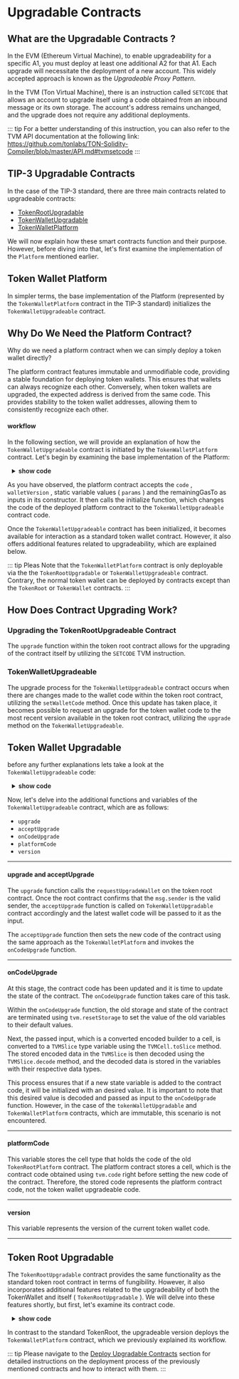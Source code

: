 # Upgradable Contracts

## What are the Upgradable Contracts ?

In the EVM (Ethereum Virtual Machine), to enable upgradeability for a specific A1, you must deploy at least one additional A2 for that A1. Each upgrade will necessitate the deployment of a new account. This widely accepted approach is known as the _Upgradeable Proxy Pattern_.

In the TVM (Ton Virtual Machine), there is an instruction called  `SETCODE`  that allows an account to upgrade itself using a code obtained from an inbound message or its own storage. The account's address remains unchanged, and the upgrade does not require any additional deployments.

::: tip
For a better understanding of this instruction, you can also refer to the TVM API documentation at the following link:
https://github.com/tonlabs/TON-Solidity-Compiler/blob/master/API.md#tvmsetcode
:::

## TIP-3 Upgradable Contracts

In the case of the TIP-3 standard, there are three main contracts related to upgradeable contracts:

- [TokenRootUpgradable](https://github.com/broxus/tip3/blob/master/contracts/TokenRootUpgradeable.tsol)
- [TokenWalletUpgradable](https://github.com/broxus/tip3/blob/master/contracts/TokenWalletUpgradeable.tsol)
- [TokenWalletPlatform](https://github.com/broxus/tip3/blob/master/contracts/TokenWalletPlatform.tsol)

We will now explain how these smart contracts function and their purpose. However, before diving into that, let's first examine the implementation of the  `Platform`  mentioned earlier.

## Token Wallet Platform

In simpler terms, the base implementation of the Platform (represented by the  `TokenWalletPlatform`  contract in the TIP-3 standard) initializes the  `TokenWalletUpgradeable` contract.

## Why Do We Need the Platform Contract?

Why do we need a platform contract when we can simply deploy a token wallet directly?

The platform contract features immutable and unmodifiable code, providing a stable foundation for deploying token wallets. This ensures that wallets can always recognize each other. Conversely, when token wallets are upgraded, the expected address is derived from the same code. This provides stability to the token wallet addresses, allowing them to consistently recognize each other.

#### workflow

In the following section, we will provide an explanation of how the  `TokenWalletUpgradeable`  contract is initiated by the  `TokenWalletPlatform`  contract.
Let's begin by examining the base implementation of the Platform:

<details>
<summary> show code</summary>

```` solidity
pragma ever-solidity >= 0.57.0;

import "./libraries/TokenMsgFlag.tsol";

/**
 * @dev Theis contract provides an immutable foundation for a wallet
 * token contract that can be updated.
 * It ensures that all wallet addresses are considered to be derived
 * from the same code, regardless of the version of the wallet.
 *
 * We uses the `tvm.buildStateInit` function to create a `StateInit` data cell
 * containing the {TokenWalletPlatform} code and static data. Then
 * use the `tvm.hash` function to compute the hash of the `StateInit` data and
 * convert it to an address.
 */
contract TokenWalletPlatform {
    address static root;
    address static owner;

    /**
     * @dev Contstructor for TokenWalletPlatform.
     * @param walletCode Code of the upgradeable token wallet.
     * @param walletVersion Version of the upgradeable token wallet.
     * @param sender Address of the sender.
     * @param remainingGasTo Address to send remaining gas to.
     *
     * Precondition:
     *   - Caller must be root or sender must be a wallet.
     *
     * Postcondition:
     *  - Deployed upgradeable token wallet or remaining gas is sent
     *    to remainingGasTo.
     */
    constructor(TvmCell walletCode, uint32 walletVersion, address sender, address remainingGasTo)
        public
        functionID(0x15A038FB)
    {
        if (msg.sender == root || (sender.value != 0 && _getExpectedAddress(sender) == msg.sender)) {
           initialize(walletCode, walletVersion, remainingGasTo);
        } else {
            remainingGasTo.transfer({
                value: 0,
                flag: TokenMsgFlag.ALL_NOT_RESERVED + TokenMsgFlag.DESTROY_IF_ZERO,
                bounce: false
            });
        }
    }

    /**
     * @dev Derive wallet address from owner.
     *
     * The function uses the `tvm.hash`, that computes the representation
     * hash of of the wallet `StateInit` data and returns it as a 256-bit unsigned
     * integer, then converted to an address.
     *
     * For string and bytes it computes hash of the tree of cells that contains
     * data but not data itself.
     *
     * This allows the contract to determine the expected address of a wallet
     * based on its owner's address.  See sha256 to count hash of data.
     *
     * @param owner_ Token wallet owner address
     * @return Token wallet address
     */
    function _getExpectedAddress(address owner_) private view returns (address) {
        TvmCell stateInit = tvm.buildStateInit({
            contr: TokenWalletPlatform,
            varInit: {
                root: root,
                owner: owner_
            },
            pubkey: 0,
            code: tvm.code()
        });

        return address(tvm.hash(stateInit));
    }

    /**
     * @dev Initialize the upgradeable token wallet.
     *
     * The initialize function uses the `TvmBuilder` object to building `TvmCell`
     * to store the `root`, `owner`, and `remainingGasTo` addresses, as well
     * as the `walletVersion `and the contract's code.
     * It then sets the contract's code to the provided `walletCode` and calls
     * the {onCodeUpgrade} function with the TvmCell data.
     *
     * The purpose of the initialize function is to set the necessary state and
     * code for the wallet contract. It also triggers the {onCodeUpgrade} function,
     * which can be overridden by derived contracts to handle code upgrades.
     *
     * @param walletCode Code of the upgradeable token wallet.
     * @param walletVersion Version of the upgradeable token wallet.
     * @param remainingGasTo Address to send remaining gas to.
     *
     */
    function initialize(TvmCell walletCode, uint32 walletVersion, address remainingGasTo) private {
        TvmBuilder builder;

        builder.store(root);
        builder.store(owner);
        builder.store(uint128(0));
        builder.store(uint32(0));
        builder.store(walletVersion);
        builder.store(remainingGasTo);

        builder.store(tvm.code());

        tvm.setcode(walletCode);
        tvm.setCurrentCode(walletCode);

        onCodeUpgrade(builder.toCell());
    }

    function onCodeUpgrade(TvmCell data) private {}
}

````
</details>

As you have observed, the platform contract accepts the  `code` ,  `walletVersion` , static variable values ( `params` ) and the remainingGasTo as inputs in its constructor. It then calls the initialize function, which changes the code of the deployed platform contract to the  `TokenWalletUpgradeable`  contract code.

Once the  `TokenWalletUpgradeable`  contract has been initialized, it becomes available for interaction as a standard token wallet contract. However, it also offers additional features related to upgradeability, which are explained below.

::: tip
Pleas Note that the `TokenWalletPlatform` contract is only deployable via the the `TokenRootUpgradable` or `TokenWalletUpgradeable` contract.
Contrary, the normal token wallet can be deployed by contracts except than the `TokenRoot` or `TokenWallet` contracts.
:::

## How Does Contract Upgrading Work?
### Upgrading the TokenRootUpgradeable Contract
The  `upgrade`  function within the token root contract allows for the upgrading of the contract itself by utilizing the `SETCODE` TVM instruction.
### TokenWalletUpgradeable
The upgrade process for the  `TokenWalletUpgradeable`  contract occurs when there are changes made to the wallet code within the token root contract, utilizing the  `setWalletCode`  method.
Once this update has taken place, it becomes possible to request an upgrade for the token wallet code to the most recent version available in the token root contract, utilizing the  `upgrade`  method on the `TokenWalletUpgradeable`.

## Token Wallet Upgradable

before any further explanations lets take a look at the `TokenWalletUpgradeable` code:

<details>
<summary> show code</summary>

```` solidity
pragma ever-solidity >= 0.57.0;

pragma AbiHeader expire;
pragma AbiHeader pubkey;

import "./abstract/TokenWalletBurnableByRootBase.tsol";
import "./abstract/TokenWalletBurnableBase.tsol";
import "./abstract/TokenWalletDestroyableBase.tsol";

import "./interfaces/ITokenWalletUpgradeable.tsol";
import "./interfaces/ITokenRootUpgradeable.tsol";
import "./interfaces/IVersioned.tsol";
import "./libraries/TokenErrors.tsol";
import "./libraries/TokenGas.tsol";
import "./libraries/TokenMsgFlag.tsol";
import "./TokenWalletPlatform.tsol";

/**
 * @title Fungible token wallet upgradeable contract.
 *
 * @dev This is an implementation of TokenWallet upgradeable that implements all the
 * required methods of the TIP-3 standard.
 * As well as optional ones: burn and collections.
 *
 * Each token holder has its own instance of token wallet contract.
 * Transfer happens in a decentralized fashion - sender token wallet SHOULD
 * send the specific message to the receiver token wallet. Since token wallets
 * have the same code, it's easy for receiver token wallet to check the correctness
 * of sender token wallet.
*/
contract TokenWalletUpgradeable is
    TokenWalletBurnableBase,
    TokenWalletDestroyableBase,
    TokenWalletBurnableByRootBase,
    ITokenWalletUpgradeable
{

    uint32 version_;
    TvmCell platformCode_;

    /**
     * @dev The constructor has been reverted because it was called in
     * the TokenWalletPlatform. The `revert()` function is used to prevent
     * the contract from executing any further.
     */
    constructor() public {
        revert();
    }

    /**
     * @dev See {SID-supportsInterface}.
     */
    function supportsInterface(bytes4 interfaceID) override external view responsible returns (bool) {
        return { value: 0, flag: TokenMsgFlag.REMAINING_GAS, bounce: false } (
            interfaceID == bytes4(0x3204ec29) ||    // SID
            interfaceID == bytes4(0x4f479fa3) ||    // TIP3TokenWallet
            interfaceID == bytes4(0x2a4ac43e) ||    // ITokenWallet
            interfaceID == bytes4(0x562548ad) ||    // IBurnableTokenWallet
            interfaceID == bytes4(0x0c2ff20d) ||    // IBurnableByRootTokenWallet
            interfaceID == bytes4(0x7edc1d37) ||    // ITokenWalletUpgradeable
            interfaceID == bytes4(0x0f0258aa)       // IDestroyable
        );
    }

    /**
     * @dev See {ITokenWalletUpgradeable-platformCode}.
     */
    function platformCode() override external view responsible returns (TvmCell) {
        return { value: 0, flag: TokenMsgFlag.REMAINING_GAS, bounce: false } platformCode_;
    }

    /**
     * @dev This function is used if the deployment transaction fails, then the unused Evers will be returned to the `remainingGasTo`.
     */
    function onDeployRetry(TvmCell, uint32, address sender, address remainingGasTo)
        external
        view
        functionID(0x15A038FB)
    {
        require(msg.sender == root_ || address(tvm.hash(_buildWalletInitData(sender))) == msg.sender);

        tvm.rawReserve(_reserve(), 0);

        if (remainingGasTo.value != 0 && remainingGasTo != address(this)) {
            remainingGasTo.transfer({
                value: 0,
                flag: TokenMsgFlag.ALL_NOT_RESERVED + TokenMsgFlag.IGNORE_ERRORS,
                bounce: false
            });
        }
    }
    /**
     * @dev Returns the version of the Wallet.
     */
    function version() override external view responsible returns (uint32) {
        return { value: 0, flag: TokenMsgFlag.REMAINING_GAS, bounce: false } version_;
    }

    /**
     * @dev See {ITokenWalletUpgradeable-upgrade}.
     *
     * Sends a request to the {TokenRootUpgradeable} to upgrade the Wallet code to
     * the latest version.
     */
    function upgrade(address remainingGasTo) override external onlyOwner {
        ITokenRootUpgradeable(root_).requestUpgradeWallet{ value: 0, flag: TokenMsgFlag.REMAINING_GAS, bounce: false }(
            version_,
            owner_,
            remainingGasTo
        );
    }

    /**
     * @dev See {ITokenWalletUpgradeable-acceptUpgrade}.
     */
    function acceptUpgrade(TvmCell newCode, uint32 newVersion, address remainingGasTo) override external onlyRoot {
        if (version_ == newVersion) {
            tvm.rawReserve(_reserve(), 0);
            remainingGasTo.transfer({
                value: 0,
                flag: TokenMsgFlag.ALL_NOT_RESERVED + TokenMsgFlag.IGNORE_ERRORS,
                bounce: false
            });
        } else {
            TvmBuilder builder;

            builder.store(root_);
            builder.store(owner_);
            builder.store(balance_);
            builder.store(version_);
            builder.store(newVersion);
            builder.store(remainingGasTo);

            builder.store(platformCode_);

            tvm.setcode(newCode);
            tvm.setCurrentCode(newCode);
            onCodeUpgrade(builder.toCell());
        }
    }
    /**
     * @dev This function rewrites the wallet storage after the code upgrade.
     * @param data - TvmСell with the new wallet storage.
     */
    function onCodeUpgrade(TvmCell data) private {
        tvm.rawReserve(_reserve(), 2);
        tvm.resetStorage();

        uint32 oldVersion;
        address remainingGasTo;

        TvmSlice s = data.toSlice();
        (root_, owner_, balance_, oldVersion, version_, remainingGasTo) = s.decode(
            address,
            address,
            uint128,
            uint32,
            uint32,
            address
        );

        platformCode_ = s.loadRef();

        if (remainingGasTo.value != 0 && remainingGasTo != address(this)) {
            remainingGasTo.transfer({
                value: 0,
                flag: TokenMsgFlag.ALL_NOT_RESERVED + TokenMsgFlag.IGNORE_ERRORS,
                bounce: false
            });
        }
    }
    /**
     * @dev Returns the `TokenGas.TARGET_WALLET_BALANCE` EVER of gas reserved for the current operation.
     */
    function _targetBalance() override internal pure returns (uint128) {
        return TokenGas.TARGET_WALLET_BALANCE;
    }

    /**
     * @dev Implementation of the {TokenRootBase-_buildWalletInitData}.
     *
     * This function builds the init data for the upgradeable wallet.
     * @dev Used in transfer and mint function, for deploy new wallet, when the recipient is not a deployed wallet.
     * @dev It is also used in AcceptTransfer to ensure that the transfer is from a valid wallet.
     * @param walletOwner - owner of the wallet.
     * @return init data cell for the wallet.
     */
    function _buildWalletInitData(address walletOwner) override internal view returns (TvmCell) {
        return tvm.buildStateInit({
            contr: TokenWalletPlatform,
            varInit: {
                root: root_,
                owner: walletOwner
            },
            pubkey: 0,
            code: platformCode_
        });
    }

    /**
     * @dev Deploy new upgradeable TokenWallet.
     */
    function _deployWallet(TvmCell initData, uint128 deployWalletValue, address remainingGasTo)
        override
        internal
        view
        returns (address)
    {
        address wallet = new TokenWalletPlatform {
            stateInit: initData,
            value: deployWalletValue,
            wid: address(this).wid,
            flag: TokenMsgFlag.SENDER_PAYS_FEES
        }(tvm.code(), version_, owner_, remainingGasTo);
        return wallet;
    }
}

````

</details>

Now, let's delve into the additional functions and variables of the  `TokenWalletUpgradeable`  contract, which are as follows:

-  `upgrade`
-  `acceptUpgrade`
-  `onCodeUpgrade`
-  `platformCode`
-  `version`

---

####  upgrade  and  acceptUpgrade
The  `upgrade`  function calls the `requestUpgradeWallet` on the token root contract. Once the root contract confirms that the `msg.sender` is the valid sender, the  `acceptUpgrade`  function is called on `TokenWalletUpgradable` contract accordingly and the latest wallet code will be passed to it as the input.

The  `acceptUpgrade`  function then sets the new code of the contract using the same approach as the  `TokenWalletPlatform`  and invokes the  `onCodeUpgrade`  function.

---

####  onCodeUpgrade
At this stage, the contract code has been updated and it is time to update the state of the contract. The  `onCodeUpgrade`  function takes care of this task.

Within the  `onCodeUpgrade`  function, the old storage and state of the contract are terminated using  `tvm.resetStorage`  to set the value of the old variables to their default values.

Next, the passed input, which is a converted encoded builder to a cell, is converted to a  `TVMSlice`  type variable using the  `TVMCell.toSlice`  method. The stored encoded data in the  `TVMSlice`  is then decoded using the  `TVMSlice.decode`  method, and the decoded data is stored in the variables with their respective data types.

This process ensures that if a new state variable is added to the contract code, it will be initialized with an desired value. It is important to note that this desired value is decoded and passed as input to the  `onCodeUpgrade`  function. However, in the case of the  `tokenWalletUpgradable`  and  `TokenWalletPlatform`  contracts, which are immutable, this scenario is not encountered.

---

####  platformCode
This variable stores the cell type that holds the code of the old  `TokenRootPlatform`  contract. The platform contract stores a cell, which is the contract code obtained using  `tvm.code`  right before setting the new code of the contract. Therefore, the stored code represents the platform contract code, not the token wallet upgradeable code.

---

####  version
This variable represents the version of the current token wallet code.

---



## Token Root Upgradable

The  `TokenRootUpgradable`  contract provides the same functionality as the standard token root contract in terms of fungibility. However, it also incorporates additional features related to the upgradeability of both the TokenWallet and itself ( `TokenRootUpgradable` ). We will delve into these features shortly, but first, let's examine its contract code.

<details>
<summary> show code</summary>

```` solidity
pragma ever-solidity >= 0.57.0;

pragma AbiHeader expire;
pragma AbiHeader pubkey;

import "./abstract/TokenRootTransferableOwnershipBase.tsol";
import "./abstract/TokenRootBurnPausableBase.tsol";
import "./abstract/TokenRootBurnableByRootBase.tsol";
import "./abstract/TokenRootDisableableMintBase.tsol";

import "./interfaces/ITokenRootUpgradeable.tsol";
import "./interfaces/ITokenWalletUpgradeable.tsol";
import "./interfaces/IVersioned.tsol";
import "./libraries/TokenErrors.tsol";
import "./libraries/TokenMsgFlag.tsol";
import "./libraries/TokenGas.tsol";
import "./TokenWalletPlatform.tsol";


/**
 * @title Fungible token root upgradeable contract.
 *
 * @dev This is an implementation of upgradeable token root that implements
 * all the required methods of the TIP-3 standard.
 */
contract TokenRootUpgradeable is
    TokenRootTransferableOwnershipBase,
    TokenRootBurnPausableBase,
    TokenRootBurnableByRootBase,
    TokenRootDisableableMintBase,
    ITokenRootUpgradeable
{

    uint256 static randomNonce_;
    address static deployer_;

    TvmCell static platformCode_;
    uint32 walletVersion_;


    /**
     * @dev Sets the values for `mintDisabled_`, `burnByRootDisabled_`,`burnPaused_`,
     * and increases the `totalSupply_` if `initialSupply` is not zero.
     *
     * Parameters such as `symbol`, `decimals`, `name`, `rootOwner_` `randomNonce_`
     * `deployer_`, and `platformCode_` are set during contract deployment,
     * and passed as `StateInit` params.
     *
     * Also, the listed parameters, with the exception of `totalSupply_` and
     * `burnPaused_`, are immutable:
     * they can only be set once during construction.
     *
     * @param initialSupplyTo The address for which the initial suplay will be minted.
     * @param initialSupply The Initial amount to be minted.
     * @param deployWalletValue The initial value in EVER of the deploy wallet.
     * @param mintDisabled True If need to disable minting tokens.
     * @param burnByRootDisabled True If need to disabled burning by TokenRoot.
     * @param burnPaused True If need to paused burn.
     * @param remainingGasTo The address of the recipient of the remaining gas
     *        after deploy contract.
     *
     * Preconditions:
     *
     * - The owner of {TokenRoot} can be an external or internal:
     *
     * - If the owner of {TokenRoot} is external, then the message being expanded
     *   must be signed with the same key passed to `StateInit`.
     *
     * - If the owner of {TokenRoot} is internal, then the sender of the message
     *   must be a `deployer_` and the `deployer_` must be an existed address.
     *   Or the `deployer_` can be 0, but in this case the `msg.sender`
     *   must be a equal `rootOwner_` passed to `StateInit`.
    */
    constructor(
        address initialSupplyTo,
        uint128 initialSupply,
        uint128 deployWalletValue,
        bool mintDisabled,
        bool burnByRootDisabled,
        bool burnPaused,
        address remainingGasTo
    )
        public
    {
        if (msg.pubkey() != 0) {
            require(msg.pubkey() == tvm.pubkey() && deployer_.value == 0, TokenErrors.WRONG_ROOT_OWNER);
            tvm.accept();
        } else {
            require(deployer_.value != 0 && msg.sender == deployer_ ||
                    deployer_.value == 0 && msg.sender == rootOwner_, TokenErrors.WRONG_ROOT_OWNER);
        }

        totalSupply_ = 0;
        mintDisabled_ = mintDisabled;
        burnByRootDisabled_ = burnByRootDisabled;
        burnPaused_ = burnPaused;
        walletVersion_ = 1;

        tvm.rawReserve(_targetBalance(), 0);

        if (initialSupplyTo.value != 0 && initialSupply != 0) {
            TvmCell empty;
            _mint(initialSupply, initialSupplyTo, deployWalletValue, remainingGasTo, false, empty);
        } else if (remainingGasTo.value != 0) {
            remainingGasTo.transfer({
                value: 0,
                flag: TokenMsgFlag.ALL_NOT_RESERVED + TokenMsgFlag.IGNORE_ERRORS,
                bounce: false
            });
        }
    }

    /**
     * @dev Implementation of the {SID} interface.
     */
    function supportsInterface(bytes4 interfaceID) override external view responsible returns (bool) {
        return { value: 0, flag: TokenMsgFlag.REMAINING_GAS, bounce: false } (
            interfaceID == bytes4(0x3204ec29) ||    // SID
            interfaceID == bytes4(0x4371d8ed) ||    // TIP3TokenRoot
            interfaceID == bytes4(0x0b1fd263) ||    // ITokenRoot
            interfaceID == bytes4(0x18f7cce4) ||    // IBurnableByRootTokenRoot
            interfaceID == bytes4(0x0095b2fa) ||    // IDisableableMintTokenRoot
            interfaceID == bytes4(0x45c92654) ||    // IBurnPausableTokenRoot
            interfaceID == bytes4(0x376ddffc) ||    // IBurnPausableTokenRoot
            interfaceID == bytes4(0x1df385c6)       // ITransferableOwnership
        );
    }

    /**
     * @dev See {ITokenRootUpgradeable-walletVersion}.
     */
    function walletVersion() override external view responsible returns (uint32) {
        return { value: 0, flag: TokenMsgFlag.REMAINING_GAS, bounce: false } walletVersion_;
    }

    /**
     * @dev See {ITokenRootUpgradeable-platformCode}.
     */
    function platformCode() override external view responsible returns (TvmCell) {
        return { value: 0, flag: TokenMsgFlag.REMAINING_GAS, bounce: false } platformCode_;
    }

    /**
     * @dev See {ITokenRootUpgradeable-requestUpgradeWallet}.
     *
     * Preconditions:
     *  - Sender is a valid wallet.
     *  - `currentVersion` must be not equal to `walletVersion_`.
     *
     * Postcondition:
     *   - If `currentVersion` is not equal to `walletVersion_`, then
     *    the wallet will be upgraded to the new version. Otherwise,
     *    the remaining gas will be transferred to `remainingGasTo`.
     */
    function requestUpgradeWallet(
        uint32 currentVersion,
        address walletOwner,
        address remainingGasTo
    )
        override
        external
    {
        require(msg.sender == _getExpectedWalletAddress(walletOwner), TokenErrors.SENDER_IS_NOT_VALID_WALLET);

        tvm.rawReserve(_reserve(), 0);

        if (currentVersion == walletVersion_) {
            remainingGasTo.transfer({ value: 0, flag: TokenMsgFlag.ALL_NOT_RESERVED });
        } else {
            ITokenWalletUpgradeable(msg.sender).acceptUpgrade{
                value: 0,
                flag: TokenMsgFlag.ALL_NOT_RESERVED,
                bounce: false
            }(
                walletCode_,
                walletVersion_,
                remainingGasTo
            );
        }
    }

    /**
     * @dev See {ITokenRootUpgradeable-setWalletCode}.
     *
     * Preconditions:
     *  - Sender must be the owner of the TokenRoot.
     *
     * Postcondition:
     *  - `walletCode_` is set to `code`.
     *  - `walletVersion_` is incremented.
     */
    function setWalletCode(TvmCell code) override external onlyRootOwner {
        tvm.rawReserve(_targetBalance(), 0);
        walletCode_ = code;
        walletVersion_++;
    }

    /**
     * @dev See {ITokenRootUpgradeable-upgrade}.
     *
     * Precondition:
     *  - Sender must be the owner of the TokenRoot.
     */
    function upgrade(TvmCell code) override external virtual onlyRootOwner {
        TvmBuilder builder;

        builder.store(rootOwner_);
        builder.store(totalSupply_);
        builder.store(decimals_);

        TvmBuilder codes;
        codes.store(walletVersion_);
        codes.store(platformCode_);
        codes.store(walletCode_);

        TvmBuilder naming;
        codes.store(name_);
        codes.store(symbol_);

        TvmBuilder params;
        params.store(mintDisabled_);
        params.store(burnByRootDisabled_);
        params.store(burnPaused_);

        builder.storeRef(naming);
        builder.storeRef(codes);
        builder.storeRef(params);

        tvm.setcode(code);
        tvm.setCurrentCode(code);
        onCodeUpgrade(builder.toCell());
    }

    /**
     * @dev See {ITokenRootUpgradeable-onCodeUpgrade}.
     */
    function onCodeUpgrade(TvmCell data) private { }

    /**
     * @dev Returns the target balance.
     */
    function _targetBalance() override internal pure returns (uint128) {
        return TokenGas.TARGET_ROOT_BALANCE;
    }

    /**
     * @dev Returns the wallet init data for deploy new wallet.
     * @param walletOwner - wallet owner.
     * @return wallet init data cell.
     */
    function _buildWalletInitData(address walletOwner) override internal view returns (TvmCell) {
        return tvm.buildStateInit({
            contr: TokenWalletPlatform,
            varInit: {
                root: address(this),
                owner: walletOwner
            },
            pubkey: 0,
            code: platformCode_
        });
    }

    /**
     * @dev implemetation logic `deployWallet` function.
     * @param initData - wallet init data.
     * @param deployWalletValue - value for deploy wallet.
     * @param remainingGasTo - recipient of remaining gas.
     * @return deployed wallet address.
     *
     * Postcondition:
     *  - Deploy new token wallet.
     */
    function _deployWallet(TvmCell initData, uint128 deployWalletValue, address remainingGasTo)
        override
        internal
        view
        returns (address)
    {
       address tokenWallet = new TokenWalletPlatform {
            stateInit: initData,
            value: deployWalletValue,
            wid: address(this).wid,
            flag: TokenMsgFlag.SENDER_PAYS_FEES
       }(walletCode_, walletVersion_, address(0), remainingGasTo);

       return tokenWallet;
    }

}


````

</details>

In contrast to the standard TokenRoot, the upgradeable version deploys the  `TokenWalletPlatform`  contract, which we previously explained its workflow.


::: tip
Please navigate to the [Deploy Upgradable Contracts](../guides/deployingContracts/usingAccount/upgradeableContracts.md) section for detailed instructions on the deployment process of the previously mentioned contracts and how to interact with them.
:::

<style>

details {
  background-color: var(--vp-c-bg-mute);
  transition: background-color 0.1s;
  border: 1px solid var(--vp-c-divider);
  border-radius: 8px;
  font-weight: 600;
  cursor : pointer;
  padding-left : 10px;
}
</style>

